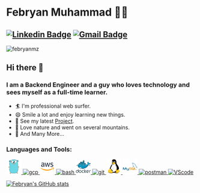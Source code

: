 # Febryan Muhammad 👨‍💻

[![Linkedin Badge](https://img.shields.io/badge/-febryanmuhammad-blue?style=flat-square&logo=Linkedin&logoColor=white&link=https://www.linkedin.com/in/febryan-muhammad-279b3180/)](https://www.linkedin.com/in/febryan-muhammad-279b3180/)
[![Gmail Badge](https://img.shields.io/badge/-febryan.zainal@gmail.com-c14438?style=flat-square&logo=Gmail&logoColor=white&link=mailto:febryan.zainal@gmail.com)](mailto:febryan.zainal@gmail.com)
---
<p align="left"> <img src="https://komarev.com/ghpvc/?username=febryanmz&label=Profile%20views&color=0e75b6&style=flat" alt="febryanmz" /> </p>

## Hi there 👋

### I am a Backend Engineer and a guy who loves technology and sees myself as a full-time learner.


- 🏄‍ I'm professional web surfer.
- 😄 Smile a lot and enjoy learning new things.
- 🔭 See my latest [Project](https://github.com/febryanmz/RawatInap/).
- 🌱 Love nature and went on several mountains.
- 👯 And Many More...


<h3 align="left">Languages and Tools:</h3>

<p align="left"> </a> <a href="https://golang.org" target="_blank"> <img src="https://raw.githubusercontent.com/devicons/devicon/master/icons/go/go-original.svg" alt="go" width="40" height="40"/> </a> <a href="https://cloud.google.com/" target="_blank" rel="noreferrer"> <img src="https://www.vectorlogo.zone/logos/google_cloud/google_cloud-icon.svg" alt="gcp" width="40" height="40" /> </a> <a href="https://aws.amazon.com" target="_blank" rel="noreferrer"> <img src="https://raw.githubusercontent.com/github/explore/80688e429a7d4ef2fca1e82350fe8e3517d3494d/topics/aws/aws.png" alt="aws" width="40" height="40"/> </a> <a href="https://www.gnu.org/software/bash/" target="_blank"> <img src="https://www.vectorlogo.zone/logos/gnu_bash/gnu_bash-icon.svg" alt="bash" width="40" height="40"/> </a> <a href="https://www.docker.com/" target="_blank"> <img src="https://raw.githubusercontent.com/devicons/devicon/master/icons/docker/docker-original-wordmark.svg" alt="docker" width="40" height="40"/> </a> <a href="https://git-scm.com/" target="_blank"> <img src="https://www.vectorlogo.zone/logos/git-scm/git-scm-icon.svg" alt="git" width="40" height="40"/> </a> <a href="https://www.linux.org/" target="_blank"> <img src="https://raw.githubusercontent.com/devicons/devicon/master/icons/linux/linux-original.svg" alt="linux" width="40" height="40"/> </a> <a href="https://www.mysql.com/" target="_blank"> <img src="https://raw.githubusercontent.com/devicons/devicon/master/icons/mysql/mysql-original-wordmark.svg" alt="mysql" width="40" height="40"/> </a> <a href="https://postman.com" target="_blank" rel="noreferrer"> <img src="https://www.vectorlogo.zone/logos/getpostman/getpostman-icon.svg" alt="postman" width="40" height="40"/> </a> <a href="https://code.visualstudio.com/" target="_blank" rel="noreferrer"> <img src="https://img.icons8.com/fluent/48/000000/visual-studio-code-2019.png" alt="VScode" width="40" height="40"/> </p>


![Febryan's GitHub stats](https://github-readme-stats.vercel.app/api?username=febryanmz&show_icons=true&theme=radical)
